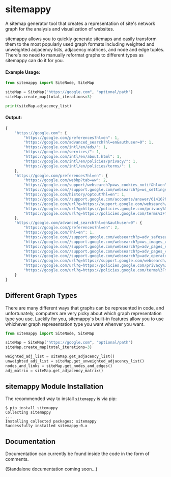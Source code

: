 # sitemappy
A sitemap generator tool that creates a representation of site's network graph for the analysis and visualization of websites.

sitemappy allows you to quickly generate sitemaps and easily transform them to the most popularly used graph formats including weighted and unweighted adjacency lists, adjacency matrices, and node and edge tuples. There's no need to manually reformat graphs to different types as sitemappy can do it for you.

#### Example Usage:
```py
from sitemappy import SiteNode, SiteMap

siteMap = SiteMap("https://google.com", "optional/path")
siteMap.create_map(total_iterations=3)

print(siteMap.adjacency_list)
```
#### Output:
```js
{
    "https://google.com": {
        "https://google.com/preferences?hl=en": 1,
        "https://google.com/advanced_search?hl=en&authuser=0": 1,
        "https://google.com/intl/en/ads/": 1,
        "https://google.com/services/": 1,
        "https://google.com/intl/en/about.html": 1,
        "https://google.com/intl/en/policies/privacy/": 1,
        "https://google.com/intl/en/policies/terms/": 1
    },
    "https://google.com/preferences?hl=en": {
        "https://google.com/webhp?tab=ww": 2,
        "https://google.com/support/websearch?p=ws_cookies_notif&hl=en": 1,
        "https://google.com//support.google.com/websearch?p=ws_settings_safesearch&hl=en": 1,
        "https://google.com/history/optout?hl=en": 1,
        "https://google.com//support.google.com/accounts/answer/61416?hl=en": 1,
        "https://google.com/url?q=https://support.google.com/websearch/%3Fp%3Dws_results_help%26hl%3Den%26fg%3D1&sa=U&ved=0ahUKEwj2numY16_pAhWamXIEHR1QBVUQ8KwCCAI&usg=AOvVaw3NqJ-lkgt0Qo7CjnE2Ayd6": 1,
        "https://google.com/url?q=https://policies.google.com/privacy%3Ffg%3D1&sa=U&ved=0ahUKEwj2numY16_pAhWamXIEHR1QBVUQ8awCCAM&usg=AOvVaw0pArgPRyp-vaqCgaGzMfc1": 1,
        "https://google.com/url?q=https://policies.google.com/terms%3Ffg%3D1&sa=U&ved=0ahUKEwj2numY16_pAhWamXIEHR1QBVUQ8qwCCAQ&usg=AOvVaw1_aRUiN3Fum2y_zLry3YVc": 1
    },
    "https://google.com/advanced_search?hl=en&authuser=0": {
        "https://google.com/preferences?hl=en": 2,
        "https://google.com/?hl=en": 1,
        "https://google.com//support.google.com/websearch?p=adv_safesearch&hl=en": 2,
        "https://google.com//support.google.com/websearch?p=ws_images_usagerights&hl=en": 1,
        "https://google.com//support.google.com/websearch?p=adv_pages_similar&hl=en": 1,
        "https://google.com//support.google.com/websearch?p=adv_pages_visited&hl=en": 1,
        "https://google.com//support.google.com/websearch?p=adv_operators&hl=en": 1,
        "https://google.com/url?q=https://support.google.com/websearch/%3Fp%3Dws_results_help%26hl%3Den%26fg%3D1&sa=U&ved=0ahUKEwjapf-Y16_pAhXDl3IEHTlQArsQ8KwCCAE&usg=AOvVaw0aMA8kBopBDZs29Ql7he0B": 1,
        "https://google.com/url?q=https://policies.google.com/privacy%3Ffg%3D1&sa=U&ved=0ahUKEwjapf-Y16_pAhXDl3IEHTlQArsQ8awCCAI&usg=AOvVaw14grGozHMcjO9vdd86wBY0": 1,
        "https://google.com/url?q=https://policies.google.com/terms%3Ffg%3D1&sa=U&ved=0ahUKEwjapf-Y16_pAhXDl3IEHTlQArsQ8qwCCAM&usg=AOvVaw2RiqOr00-5Bzcl6aF4sS9w": 1
    }
}
```

## Different Graph Types
There are many different ways that graphs can be represented in code, and unfortunately, computers are very picky about which graph representation type you use. Luckily for you, sitemappy's built-in features allow you to use whichever graph representation type you want whenver you want.

```py
from sitemappy import SiteNode, SiteMap

siteMap = SiteMap("https://google.com", "optional/path")
siteMap.create_map(total_iterations=3)

weighted_adj_list = siteMap.get_adjacency_list()
unweighted_adj_list = siteMap.get_unweighted_adjacency_list()
nodes_and_links = siteMap.get_nodes_and_edges()
adj_matrix = siteMap.get_adjacency_matrix()
```

## sitemappy Module Installation
The recommended way to install `sitemappy` is via pip:
```console
$ pip install sitemappy
Collecting sitemappy
...
Installing collected packages: sitemappy
Successfully installed sitemappy-0.x
```

## Documentation
Documentation can currently be found inside the code in the form of comments. 

(Standalone documentation coming soon...)
